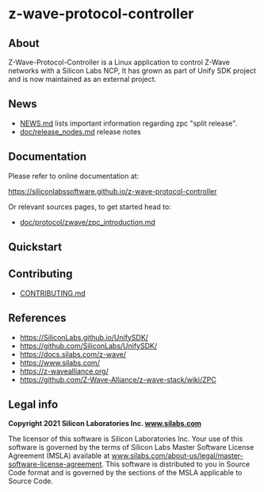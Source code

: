 # z-wave-protocol-controller

## About

Z-Wave-Protocol-Controller is a Linux application to control Z-Wave networks with a Silicon Labs NCP,
It has grown as part of Unify SDK project and is now maintained as an external project.

## News

- [NEWS.md](NEWS.md) lists important information regarding zpc "split release".
- [doc/release_nodes.md](doc/release_nodes.md) release notes

## Documentation

Please refer to online documentation at:

https://siliconlabssoftware.github.io/z-wave-protocol-controller

Or relevant sources pages, to get started head to:

- [doc/protocol/zwave/zpc_introduction.md](doc/protocol/zwave/zpc_introduction.md)

## Quickstart


## Contributing

- [CONTRIBUTING.md](CONTRIBUTING.md)

## References

- https://SiliconLabs.github.io/UnifySDK/
- https://github.com/SiliconLabs/UnifySDK/
- https://docs.silabs.com/z-wave/
- https://www.silabs.com/
- https://z-wavealliance.org/
- https://github.com/Z-Wave-Alliance/z-wave-stack/wiki/ZPC

## Legal info

**Copyright 2021 Silicon Laboratories Inc. www.silabs.com**

The licensor of this software is Silicon Laboratories Inc. Your use of this software is governed by the terms of Silicon Labs Master Software License Agreement (MSLA) available at www.silabs.com/about-us/legal/master-software-license-agreement. This software is distributed to you in Source Code format and is governed by the sections of the MSLA applicable to Source Code.
